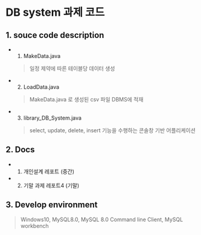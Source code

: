 # DB system 과제 코드 

## 1. souce code description

- 1. MakeData.java

  > 일정 제약에 따른 테이블당 데이터 생성

- 2. LoadData.java

  > MakeData.java 로 생성된 csv 파일 DBMS에 적재

- 3. library_DB_System.java

  > select, update, delete, insert 기능을 수행하는 콘솔창 기반 어플리케이션



## 2. Docs

- 1. 개인설계 레포트 (중간)
- 2. 기말 과제 레포트4 (기말)





## 3. Develop environment

>  Windows10, MySQL8.0, MySQL 8.0 Command line Client, MySQL workbench